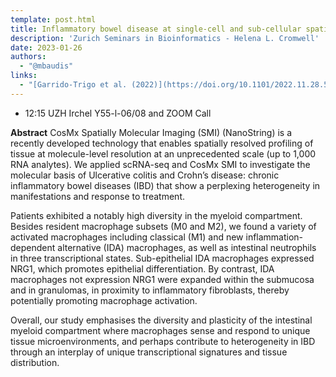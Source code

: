 ```yaml
---
template: post.html
title: Inflammatory bowel disease at single-cell and sub-cellular spatial resolution
description: 'Zurich Seminars in Bioinformatics - Helena L. Cromwell'
date: 2023-01-26
authors:
  - "@mbaudis"
links:
  - "[Garrido-Trigo et al. (2022)](https://doi.org/10.1101/2022.11.28.518139)"
---
```


* 12:15 UZH Irchel Y55-l-06/08 and ZOOM Call

**Abstract** CosMx Spatially Molecular Imaging (SMI) (NanoString) is a recently developed technology that enables spatially resolved profiling of tissue at molecule-level resolution at an unprecedented scale (up to 1,000 RNA analytes). We applied scRNA-seq and CosMx SMI to investigate the molecular basis of Ulcerative colitis and Crohn’s disease: chronic inflammatory bowel diseases (IBD) that show a perplexing heterogeneity in manifestations and response to treatment.<!--more-->

Patients exhibited a notably high diversity in the myeloid compartment. Besides resident macrophage subsets (M0 and M2), we found a variety of activated macrophages including classical (M1) and new inflammation-dependent alternative (IDA) macrophages, as well as intestinal neutrophils in three transcriptional states. Sub-epithelial IDA macrophages expressed NRG1, which promotes epithelial differentiation. By contrast, IDA macrophages not expression NRG1 were expanded within the submucosa and in granulomas, in proximity to inflammatory fibroblasts, thereby potentially promoting macrophage activation.

Overall, our study emphasises the diversity and plasticity of the intestinal myeloid compartment where macrophages sense and respond to unique tissue microenvironments, and perhaps contribute to heterogeneity in IBD through an interplay of unique transcriptional signatures and tissue distribution.